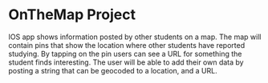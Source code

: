 # OnTheMap Project

IOS app shows information posted by other students on a map.
The map will contain pins that show the location where other students have reported studying.
By tapping on the pin users can see a URL for something the student finds interesting.
The user will be able to add their own data by posting a string that can be geocoded to a location, and a URL.
